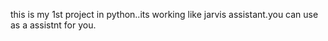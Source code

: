 this is my 1st project in python..its working like jarvis assistant.you can use as a assistnt for you.
